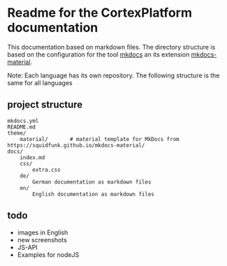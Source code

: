 Readme for the CortexPlatform documentation
===========================================

This documentation based on markdown files. The directory structure is based on the configuration for the tool [mkdocs](http://www.mkdocs.org/) an its extension [mkdocs-material](https://squidfunk.github.io/mkdocs-material/).

Note: Each language has its own repository. The following structure is the same for all languages

project structure
-----------------

```
mkdocs.yml
README.md
theme/
	material/		# material template for MkDocs from https://squidfunk.github.io/mkdocs-material/
docs/
	index.md
	css/
		extra.css
	de/
		German documentation as markdown files
	en/
		English documentation as markdown files
```

todo
----

- images in English
- new screenshots
- JS-API
- Examples for nodeJS


